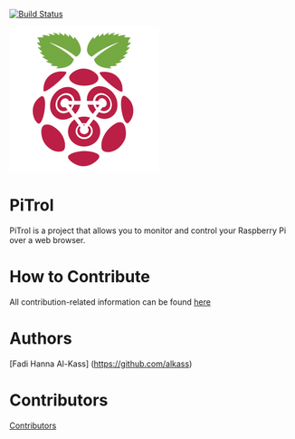 [![Build Status](https://travis-ci.org/AlKass/PiTrol.svg?branch=master)](https://travis-ci.org/AlKass/PiTrol)

![logo](static/media/images/Logo-256.png)

# PiTrol
PiTrol is a project that allows you to monitor and control your Raspberry Pi over a web browser.

# How to Contribute
All contribution-related information can be found [here](Contribution.md)


# Authors
[Fadi Hanna Al-Kass] (https://github.com/alkass)

# Contributors
[Contributors](CONTRIBUTORS.md)
